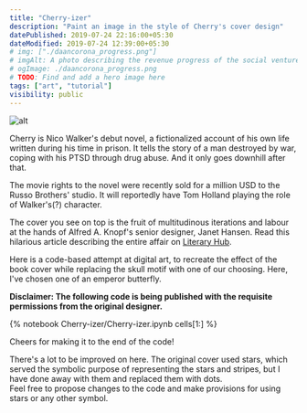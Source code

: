 ```yaml
---
title: "Cherry-izer"
description: "Paint an image in the style of Cherry's cover design"
datePublished: 2019-07-24 22:16:00+05:30
dateModified: 2019-07-24 12:39:00+05:30
# img: ["./daancorona_progress.png"]
# imgAlt: A photo describing the revenue progress of the social venture startup, DaanCorona.
# ogImage: ./daancorona_progress.png
# TODO: Find and add a hero image here
tags: ["art", "tutorial"]
visibility: public
---
```


<!-- PELICAN_BEGIN_SUMMARY -->
![alt](../images/Cherry-izer/Original.jpg)  

Cherry is Nico Walker's debut novel, a fictionalized account of his own life written during his time in prison. It tells the story of a man destroyed by war, coping with his PTSD through drug abuse. And it only goes downhill after that.  
  
The movie rights to the novel were recently sold for a million USD to the Russo Brothers' studio. It will reportedly have Tom Holland playing the role of Walker's(?) character.  
  
The cover you see on top is the fruit of multitudinous iterations and labour at the hands of Alfred A. Knopf's senior designer, Janet Hansen. Read this hilarious article describing the entire affair on [Literary Hub](https://lithub.com/the-trouble-with-designing-a-book-when-its-author-is-in-jail/).  
<!-- PELICAN_END_SUMMARY -->


Here is a code-based attempt at digital art, to recreate the effect of the book cover while replacing the skull motif with one of our choosing. Here, I've chosen one of an emperor butterfly.  
  
**Disclaimer: The following code is being published with the requisite permissions from the original designer.**  

{% notebook Cherry-izer/Cherry-izer.ipynb cells[1:] %}  
  
Cheers for making it to the end of the code!  
  
There's a lot to be improved on here. The original cover used stars, which served the symbolic purpose of representing the stars and stripes, but I have done away with them and replaced them with dots.   
Feel free to propose changes to the code and make provisions for using stars or any other symbol.  